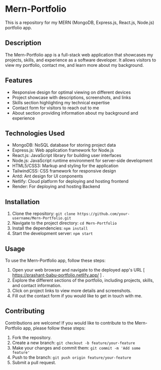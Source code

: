 # Mern-Portfolio

This is a repository for my MERN (MongoDB, Express.js, React.js, Node.js) portfolio app.

## Description

The Mern-Portfolio app is a full-stack web application that showcases my projects, skills, and experience as a software developer. It allows visitors to view my portfolio, contact me, and learn more about my background.

## Features

- Responsive design for optimal viewing on different devices
- Project showcase with descriptions, screenshots, and links
- Skills section highlighting my technical expertise
- Contact form for visitors to reach out to me
- About section providing information about my background and experience

## Technologies Used

- MongoDB: NoSQL database for storing project data
- Express.js: Web application framework for Node.js
- React.js: JavaScript library for building user interfaces
- Node.js: JavaScript runtime environment for server-side development
- HTML5/CSS3: Markup and styling for the application
- TailwindCSS: CSS framework for responsive design
- Antd: Ant design for UI conponents
- Netlify: Cloud platform for deploying and hosting frontend
- Render: For deploying and hosting Backend

## Installation

1. Clone the repository: `git clone https://github.com/your-username/Mern-Portfolio.git`
2. Navigate to the project directory: `cd Mern-Portfolio`
3. Install the dependencies: `npm install`
4. Start the development server: `npm start`

## Usage

To use the Mern-Portfolio app, follow these steps:

1. Open your web browser and navigate to the deployed app's URL [ https://prashant-babu-portfolio.netlify.app/ ] .
2. Explore the different sections of the portfolio, including projects, skills, and contact information.
3. Click on project links to view more details and screenshots.
4. Fill out the contact form if you would like to get in touch with me.

## Contributing

Contributions are welcome! If you would like to contribute to the Mern-Portfolio app, please follow these steps:

1. Fork the repository.
2. Create a new branch: `git checkout -b feature/your-feature`
3. Make your changes and commit them: `git commit -m 'Add some feature'`
4. Push to the branch: `git push origin feature/your-feature`
5. Submit a pull request.
